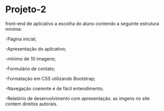 # Projeto-2
front-end de aplicativo a escolha do aluno contendo a seguinte estrutura mínima:

-Página inicial;

-Apresentação do aplicativo;

-mínimo de 10 imagens;

-Formulário de contato;

-Formatação em CSS utilizando Bootstrap;

-Navegação coerente e de fácil entendimento;

-Relatório de desenvolvimento com apresentação.
as imgens no site contem direitos autorais.
